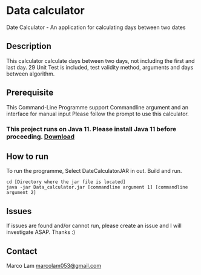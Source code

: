 # Data calculator
Date Calculator - An application for calculating days between two dates

## Description
This calculator calculate days between two days, not including the first and last day.
29 Unit Test is included, test validity method, arguments and days between algorithm.

## Prerequisite
This Command-Line Programme support Commandline argument and an interface for manual input
Please follow the prompt to use this calculator.

### This project runs on Java 11. Please install Java 11 before proceeding. [Download](https://www.oracle.com/technetwork/java/javase/downloads/jdk11-downloads-5066655.html)


## How to run
To run the programme, Select DateCalculatorJAR in out. Build and run.

```
cd [Directory where the jar file is located]
java -jar Data_calculator.jar [commandline argument 1] [commandline argument 2]
```
## Issues
If issues are found and/or cannot run, please create an issue and I will investigate ASAP. Thanks :)

## Contact
Marco Lam [marcolam053@gmail.com](mailto:marcolam053@gmail.com) 
